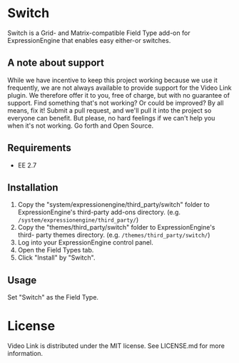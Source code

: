 # Switch

Switch is a Grid- and Matrix-compatible Field Type add-on for ExpressionEngine
that enables easy either-or switches.

## A note about support

While we have incentive to keep this project working because we use it
frequently, we are not always available to provide support for the Video Link
plugin. We therefore offer it to you, free of charge, but with no guarantee of
support. Find something that's not working? Or could be improved? By all
means, fix it! Submit a pull request, and we'll pull it into the project so
everyone can benefit. But please, no hard feelings if we can't help you when
it's not working. Go forth and Open Source.

## Requirements

* EE 2.7

## Installation

1. Copy the "system/expressionengine/third_party/switch" folder to
ExpressionEngine's third-party add-ons directory. (e.g.
`/system/expressionengine/third_party/`)
2. Copy the "themes/third_party/switch" folder to ExpressionEngine's third-
party themes directory. (e.g. `/themes/third_party/switch/`)
3. Log into your ExpressionEngine control panel.
4. Open the Field Types tab.
5. Click "Install" by "Switch".

## Usage

Set "Switch" as the Field Type.

# License

Video Link is distributed under the MIT license. See LICENSE.md for more
information.
